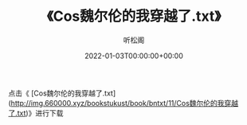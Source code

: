 ﻿---
title:  《Cos魏尔伦的我穿越了.txt》
date:   2022-01-03T00:00:00+00:00
author: 听松阁
layout: post
permalink: /Cos魏尔伦的我穿越了/
categories: 小说
tags: [小说]
---

点击《 [Cos魏尔伦的我穿越了.txt](<a href="http://img.660000.xyz/bookstukust/book/bntxt/11/Cos" target=_blank>http://img.660000.xyz/bookstukust/book/bntxt/11/Cos魏尔伦的我穿越了.txt)》进行下载